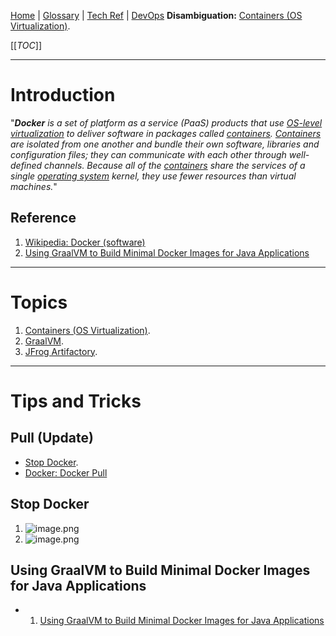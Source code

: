 [Home](/Slalom-LLC/Slalom-Consulting) | [Glossary](/Glossary) | [Tech Ref](/Tech-Ref) | [DevOps](/Tech-Ref/Software-Development/DevOps-\(Development-and-IT-Operations\))
**Disambiguation:** [Containers (OS Virtualization)](/Tech-Ref/Virtualization/Containers-\(OS-Virtualization\)).

[[_TOC_]]

---
# Introduction
"_***Docker*** is a set of platform as a service (PaaS) products that use [OS-level virtualization](/Tech-Ref/Virtualization/Containers-\(OS-Virtualization\)) to deliver software in packages called [containers](/Tech-Ref/Virtualization/Containers-\(OS-Virtualization\)). [Containers](/Tech-Ref/Virtualization/Containers-\(OS-Virtualization\)) are isolated from one another and bundle their own software, libraries and configuration files; they can communicate with each other through well-defined channels. Because all of the [containers](/Tech-Ref/Virtualization/Containers-\(OS-Virtualization\)) share the services of a single [operating system](/Tech-Ref/OS-\(Operating-System\)) kernel, they use fewer resources than virtual machines._"

## Reference
1. [Wikipedia: Docker (software)](https://en.wikipedia.org/wiki/Docker_(software))
1. [Using GraalVM to Build Minimal Docker Images for Java Applications](https://aws.amazon.com/blogs/opensource/using-graalvm-build-minimal-docker-images-java-applications/)

---
# Topics
1. [Containers (OS Virtualization)](/Tech-Ref/Virtualization/Containers-\(OS-Virtualization\)).
1. [GraalVM](/Tech-Ref/Software-Development/DevOps-\(Development-and-IT-Operations\)/GraalVM).
1. [JFrog Artifactory](/Tech-Ref/Software-Development/DevOps-\(Development-and-IT-Operations\)/JFrog-Platform/JFrog-Artifactory).

---
# Tips and Tricks

## Pull (Update)
- [Stop Docker](#stop-docker).
- [Docker: Docker Pull](https://docs.docker.com/engine/reference/commandline/pull/)

## Stop Docker
1. ![image.png](/.attachments/image-da0de42d-acf7-465e-adc8-58836e234690.png) 
1. ![image.png](/.attachments/image-3631bae7-5d27-4623-a2e6-ac7fa5f39af8.png)

## Using GraalVM to Build Minimal Docker Images for Java Applications
- 1. [Using GraalVM to Build Minimal Docker Images for Java Applications](https://aws.amazon.com/blogs/opensource/using-graalvm-build-minimal-docker-images-java-applications/)
